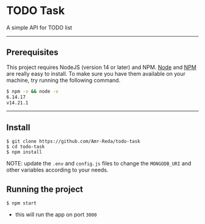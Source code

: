 # TODO Task

A simple API for TODO list

---
## Prerequisites

This project requires NodeJS (version 14 or later) and NPM.
[Node](http://nodejs.org/) and [NPM](https://npmjs.org/) are really easy to install.
To make sure you have them available on your machine,
try running the following command.

```sh
$ npm -v && node -v
6.14.17
v14.21.1
```
---

## Install

    $ git clone https://github.com/Amr-Reda/todo-task
    $ cd todo-task
    $ npm install

NOTE: update the `.env` and `config.js` files to change the `MONGODB_URI` and other variables according to your needs.

## Running the project

    $ npm start
- this will run the app on port `3000`